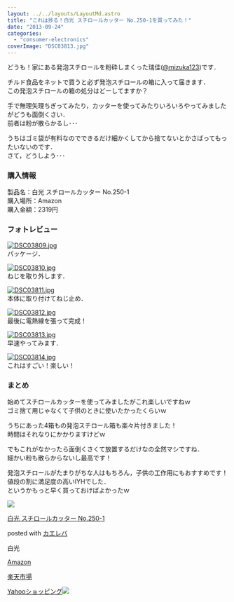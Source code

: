 ```yaml
---
layout: ../../layouts/LayoutMd.astro
title: "これは捗る！白光 スチロールカッター No.250-1を買ってみた！"
date: "2013-09-24"
categories: 
  - "consumer-electronics"
coverImage: "DSC03813.jpg"
---
```


どうも！家にある発泡スチロールを粉砕しまくった瑞佳([@mizuka123](https://twitter.com/mizuka123))です．

チルド食品をネットで買うと必ず発泡スチロールの箱に入って届きます．  
この発泡スチロールの箱の処分はどーしてますか？

手で無理矢理ちぎってみたり，カッターを使ってみたりいろいろやってみましたがどうも面倒くさい．  
前者は粉が散らかるし･･･

うちはゴミ袋が有料なのでできるだけ細かくしてから捨てないとかさばってもったいないのです．  
さて，どうしよう･･･

### 購入情報

製品名：白光 スチロールカッター No.250-1  
購入場所：Amazon  
購入金額：2319円

### フォトレビュー

[![DSC03809.jpg](/archive/images/9912564304_499f1e7240_b.jpg)](http://www.flickr.com/photos/67522130@N08/9912564304/ "DSC03809.jpg")  
パッケージ．

[![DSC03810.jpg](/archive/images/9912566994_8e0e2015aa_b.jpg)](http://www.flickr.com/photos/67522130@N08/9912566994/ "DSC03810.jpg")  
ねじを取り外します．

[![DSC03811.jpg](/archive/images/9912479725_a623bc7673_b.jpg)](http://www.flickr.com/photos/67522130@N08/9912479725/ "DSC03811.jpg")  
本体に取り付けてねじ止め．

[![DSC03812.jpg](/archive/images/9912571434_b83a51f54b_b.jpg)](http://www.flickr.com/photos/67522130@N08/9912571434/ "DSC03812.jpg")  
最後に電熱線を張って完成！

[![DSC03813.jpg](/archive/images/9912573134_00d1475ecc_b.jpg)](http://www.flickr.com/photos/67522130@N08/9912573134/ "DSC03813.jpg")  
早速やってみます．

[![DSC03814.jpg](/archive/images/9912485745_e404802faf_b.jpg)](http://www.flickr.com/photos/67522130@N08/9912485745/ "DSC03814.jpg")  
これはすごい！楽しい！

### まとめ

始めてスチロールカッターを使ってみましたがこれ楽しいですねｗ  
ゴミ捨て用じゃなくて子供のときに使いたかったくらいｗ

うちにあった4箱もの発泡スチロール箱も楽々片付きました！  
時間はそれなりにかかりますけどｗ

でもこれがなかったら面倒くさくて放置するだけなの全然マシですね．  
細かい粉も散らからないし最高です！

発泡スチロールがたまりがちな人はもちろん，子供の工作用にもおすすめです！  
値段の割に満足度の高いIYHでした．  
というかもっと早く買っておけばよかったｗ

[![](/archive/images/51G65HWQFQL._SL160_.jpg)](https://www.amazon.co.jp/exec/obidos/ASIN/B000AQQFLC/mizuka123-22/ref=nosim/)

[白光 スチロールカッター No.250-1](https://www.amazon.co.jp/exec/obidos/ASIN/B000AQQFLC/mizuka123-22/ref=nosim/)

posted with [カエレバ](http://kaereba.com)

白光

[Amazon](http://www.amazon.co.jp/gp/search?keywords=No.250-1&__mk_ja_JP=%83J%83%5E%83J%83i&tag=mizuka123-22 "アマゾン")

[楽天市場](http://hb.afl.rakuten.co.jp/hgc/032b53ee.4b34c5ee.0f4a541e.f440145e/?pc=http%3A%2F%2Fsearch.rakuten.co.jp%2Fsearch%2Fmall%2FNo.250-1%2F-%2Ff.1-p.1-s.1-sf.0-st.A-v.2%3Fx%3D0%26scid%3Daf_ich_link_urltxt%26m%3Dhttp%3A%2F%2Fm.rakuten.co.jp%2F "楽天市場")

[Yahooショッピング![](//ad.jp.ap.valuecommerce.com/servlet/gifbanner?sid=3066752&pid=881990642)](//ck.jp.ap.valuecommerce.com/servlet/referral?sid=3066752&pid=881990642&vc_url=http%3A%2F%2Fshopping.search.yahoo.co.jp%2Fsearch%3FuIv%3Don%26ei%3DUTF-8%26tab_ex%3Dcommerce%26slider%3D0%26va%3DNo.250-1 "Yahooショッピング")
